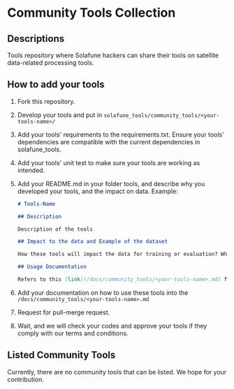 # Community Tools Collection

## Descriptions

Tools repository where Solafune hackers can share their tools on satellite data-related processing tools.

## How to add your tools

1. Fork this repository.
2. Develop your tools and put in `solafune_tools/community_tools/<your-tools-name>/`
3. Add your tools' requirements to the requirements.txt. Ensure your tools' dependencies are compatible with the current dependencies in solafune_tools.
4. Add your tools' unit test to make sure your tools are working as intended.
5. Add your README.md in your folder tools, and describe why you developed your tools, and the impact on data. Example:

    ```markdown
    # Tools-Name

    ## Description

    Description of the tools

    ## Impact to the data and Example of the dataset

    How these tools will impact the data for training or evaluation? What kind of data might be best for this tool?

    ## Usage Documentation
    
    Refers to this [link](/docs/community_tools/<your-tools-name>.md) for the usage of this tool
    ```

6. Add your documentation on how to use these tools into the `/docs/community_tools/<your-tools-name>.md`
7. Request for pull-merge request.
8. Wait, and we will check your codes and approve your tools if they comply with our terms and conditions.

## Listed Community Tools

Currently, there are no community tools that can be listed. We hope for your contribution.
